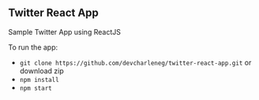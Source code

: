 ## Twitter React App

Sample Twitter App using ReactJS

To run the app:
- `git clone https://github.com/devcharleneg/twitter-react-app.git` or download zip
- `npm install`
- `npm start`
